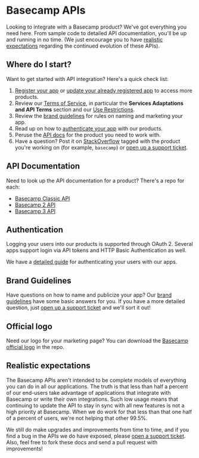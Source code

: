 Basecamp APIs
=============

Looking to integrate with a Basecamp product? We've got everything you need here. From sample code to detailed API documentation, you'll be up and running in no time. (We just encourage you to have [realistic expectations](#realistic-expectations) regarding the continued evolution of these APIs).


Where do I start?
-----------------

Want to get started with API integration? Here's a quick check list:

1. [Register your app](https://launchpad.37signals.com/integrations/new) or [update your already registered app](http://launchpad.37signals.com/integrations) to access more products.
2. Review our [Terms of Service](https://basecamp.com/about/policies/terms), in particular the **Services Adaptations and API Terms** section and our [Use Restrictions](https://basecamp.com/about/policies/abuse).
3. Review the [brand guidelines](#brand-guidelines) for rules on naming and marketing your app.
4. Read up on how to [authenticate your app](#authentication) with our products.
5. Peruse the [API docs](#products) for the product you need to work with.
6. Have a question? Post it on [StackOverflow](http://stackoverflow.com/questions/ask) tagged with the product you're working on (for example, `basecamp`) or [open up a support ticket](https://basecamp.com/support).

API Documentation
-----------------

Need to look up the API documentation for a product? There's a repo for each:

* [Basecamp Classic API](https://github.com/basecamp/basecamp-classic-api)
* [Basecamp 2 API](https://github.com/basecamp/bcx-api)
* [Basecamp 3 API](https://github.com/basecamp/bc3-api)

Authentication
--------------

Logging your users into our products is supported through OAuth 2. Several apps support login via API tokens and HTTP Basic Authentication as well.

We have a [detailed guide](https://github.com/basecamp/api/blob/master/sections/authentication.md) for authenticating your users with our apps.


Brand Guidelines
----------------

Have questions on how to name and publicize your app? Our [brand guidelines](https://github.com/basecamp/api/blob/master/sections/brand_guidelines.md) have some basic answers for you. If you have a more detailed question, just [open up a support ticket](http://help.basecamp.com/tickets/new) and we'll sort it out!


Official logo
-------------

Need our logo for your marketing page? You can download the [Basecamp official logo](https://github.com/basecamp/api/tree/master/logos) in the repo.


Realistic expectations
----------------------

The Basecamp APIs aren't intended to be complete models of everything you can do in all our applications. The truth is that less than half a percent of our end-users take advantage of applications that integrate with Basecamp or write their own integrations. Such low usage means that continuing to update the API to stay in sync with all new features is not a high priority at Basecamp. When we do work for that less than that one half of a percent of users, we're not helping that other 99.5%.

We still do make upgrades and improvements from time to time, and if you find a bug in the APIs we do have exposed, please [open a support ticket](https://basecamp.com/support). Also, feel free to fork these docs and send a pull request with improvements!
